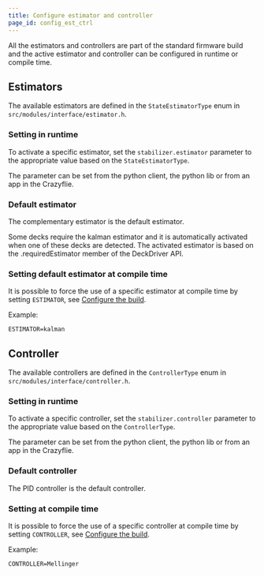 ```yaml
---
title: Configure estimator and controller
page_id: config_est_ctrl
---
```


All the estimators and controllers are part of the standard firmware build and the active estimator and controller can be configured in runtime or compile time.

## Estimators

The available estimators are defined in the `StateEstimatorType` enum in `src/modules/interface/estimator.h`.

### Setting in runtime

To activate a specific estimator, set the `stabilizer.estimator` parameter to the appropriate value based on the `StateEstimatorType`.

The parameter can be set from the python client, the python lib or from an app in the Crazyflie.

### Default estimator

The complementary estimator is the default estimator.

Some decks require the kalman estimator and it is automatically activated when one of these decks are detected. The activated estimator is based on the .requiredEstimator member of the DeckDriver API.

### Setting default estimator at compile time

It is possible to force the use of a specific estimator at compile time by setting `ESTIMATOR`, see [Configure the build](/docs/building-and-flashing/configure_build.md).

Example:

`ESTIMATOR=kalman`

## Controller

The available controllers are defined in the `ControllerType` enum in `src/modules/interface/controller.h`.

### Setting in runtime

To activate a specific controller, set the `stabilizer.controller` parameter to the appropriate value based on the `ControllerType`.

The parameter can be set from the python client, the python lib or from an app in the Crazyflie.

### Default controller

The PID controller is the default controller.

### Setting at compile time

It is possible to force the use of a specific controller at compile time by setting `CONTROLLER`, see [Configure the build](/docs/building-and-flashing/build.md/#configmk).

Example:

`CONTROLLER=Mellinger`
